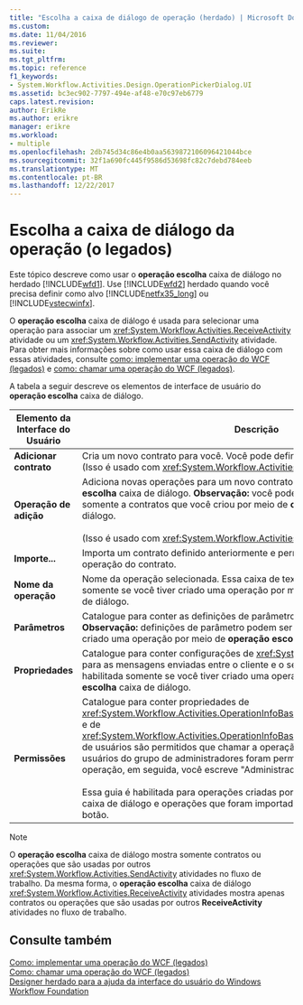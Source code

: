 ```yaml
---
title: "Escolha a caixa de diálogo de operação (herdado) | Microsoft Docs"
ms.custom: 
ms.date: 11/04/2016
ms.reviewer: 
ms.suite: 
ms.tgt_pltfrm: 
ms.topic: reference
f1_keywords:
- System.Workflow.Activities.Design.OperationPickerDialog.UI
ms.assetid: bc3ec902-7797-494e-af48-e70c97eb6779
caps.latest.revision: 
author: ErikRe
ms.author: erikre
manager: erikre
ms.workload:
- multiple
ms.openlocfilehash: 2db745d34c86e4b0aa5639872106096421044bce
ms.sourcegitcommit: 32f1a690fc445f9586d53698fc82c7debd784eeb
ms.translationtype: MT
ms.contentlocale: pt-BR
ms.lasthandoff: 12/22/2017
---
```

# <a name="choose-operation-dialog-box-legacy"></a>Escolha a caixa de diálogo da operação (o legados)
Este tópico descreve como usar o **operação escolha** caixa de diálogo no herdado [!INCLUDE[wfd1](../workflow-designer/includes/wfd1_md.md)]. Use [!INCLUDE[wfd2](../workflow-designer/includes/wfd2_md.md)] herdado quando você precisa definir como alvo [!INCLUDE[netfx35_long](../workflow-designer/includes/netfx35_long_md.md)] ou [!INCLUDE[vstecwinfx](../workflow-designer/includes/vstecwinfx_md.md)].  
  
 O **operação escolha** caixa de diálogo é usada para selecionar uma operação para associar um <xref:System.Workflow.Activities.ReceiveActivity> atividade ou um <xref:System.Workflow.Activities.SendActivity> atividade. Para obter mais informações sobre como usar essa caixa de diálogo com essas atividades, consulte [como: implementar uma operação do WCF (legados)](../workflow-designer/how-to-implement-a-windows-communication-foundation-contract-operation-legacy.md) e [como: chamar uma operação do WCF (legados)](../workflow-designer/how-to-invoke-a-windows-communication-foundation-contract-operation-legacy.md).  
  
 A tabela a seguir descreve os elementos de interface de usuário do **operação escolha** caixa de diálogo.  
  
|Elemento da Interface do Usuário|Descrição|  
|----------------|-----------------|  
|**Adicionar contrato**|Cria um novo contrato para você. Você pode definir novos operações no contrato. (Isso é usado com <xref:System.Workflow.Activities.ReceiveActivity> somente.)|  
|**Operação de adição**|Adiciona novas operações para um novo contrato que você criou no **operação escolha** caixa de diálogo. **Observação:** você pode adicionar novas operações somente a contratos que você criou por meio de **operação escolha** caixa de diálogo. <br /><br /> (Isso é usado com <xref:System.Workflow.Activities.ReceiveActivity> somente.)|  
|**Importe...**|Importa um contrato definido anteriormente e permite que você selecione uma operação do contrato.|  
|**Nome da operação**|Nome da operação selecionada. Essa caixa de texto está disponível para edição somente se você tiver criado uma operação por meio de **operação escolha** caixa de diálogo.|  
|**Parâmetros**|Catalogue para conter as definições de parâmetro para a operação selecionada. **Observação:** definições de parâmetro podem ser alteradas apenas se você tiver criado uma operação por meio de **operação escolha** caixa de diálogo.|  
|**Propriedades**|Catalogue para conter configurações de <xref:System.Net.Security.ProtectionLevel> para as mensagens enviadas entre o cliente e o serviço. **Observação:** essa guia é habilitada somente se você tiver criado uma operação por meio de **operação escolha** caixa de diálogo.|  
|**Permissões**|Catalogue para conter propriedades de <xref:System.Workflow.Activities.OperationInfoBase.PrincipalPermissionName%2A> e de <xref:System.Workflow.Activities.OperationInfoBase.PrincipalPermissionRole%2A> de usuários são permitidos que chamar a operação. Por exemplo, se apenas os usuários do grupo de administradores foram permissão para chamar essa operação, em seguida, você escreve "Administradores" **função** caixa de texto.<br /><br /> Essa guia é habilitada para operações criadas por meio de **ChooseOperation** caixa de diálogo e operações que foram importadas por meio do **importação** botão.|  
  
> [!NOTE]
>  O **operação escolha** caixa de diálogo mostra somente contratos ou operações que são usadas por outros <xref:System.Workflow.Activities.SendActivity> atividades no fluxo de trabalho. Da mesma forma, o **operação escolha** caixa de diálogo <xref:System.Workflow.Activities.ReceiveActivity> atividades mostra apenas contratos ou operações que são usadas por outros **ReceiveActivity** atividades no fluxo de trabalho.  
  
## <a name="see-also"></a>Consulte também  
 [Como: implementar uma operação do WCF (legados)](../workflow-designer/how-to-implement-a-windows-communication-foundation-contract-operation-legacy.md)   
 [Como: chamar uma operação do WCF (legados)](../workflow-designer/how-to-invoke-a-windows-communication-foundation-contract-operation-legacy.md)   
 [Designer herdado para a ajuda da interface do usuário do Windows Workflow Foundation](../workflow-designer/legacy-designer-for-windows-workflow-foundation-ui-help.md)